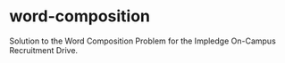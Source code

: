 # word-composition
Solution to the Word Composition Problem for the Impledge On-Campus Recruitment Drive.
